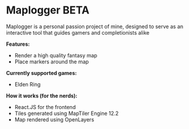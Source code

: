 # Maplogger BETA

Maplogger is a personal passion project of mine, designed to serve as an interactive tool that guides gamers and completionists alike

**Features:**
- Render a high quality fantasy map
- Place markers around the map

**Currently supported games:**
- Elden Ring

**How it works (for the nerds):**
- React.JS for the frontend
- Tiles generated using MapTiler Engine 12.2
- Map rendered using OpenLayers

